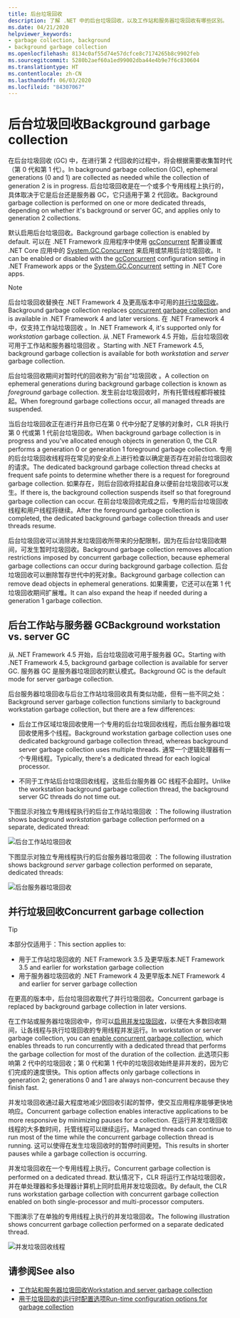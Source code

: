 ```yaml
---
title: 后台垃圾回收
description: 了解 .NET 中的后台垃圾回收，以及工作站和服务器垃圾回收有哪些区别。
ms.date: 04/21/2020
helpviewer_keywords:
- garbage collection, background
- background garbage collection
ms.openlocfilehash: 8134c0af55d74e57dcfce8c7174265b8c9902feb
ms.sourcegitcommit: 5280b2aef60a1ed99002dba44e4b9e7f6c830604
ms.translationtype: HT
ms.contentlocale: zh-CN
ms.lasthandoff: 06/03/2020
ms.locfileid: "84307067"
---
```

# <a name="background-garbage-collection"></a><span data-ttu-id="6aa90-103">后台垃圾回收</span><span class="sxs-lookup"><span data-stu-id="6aa90-103">Background garbage collection</span></span>

<span data-ttu-id="6aa90-104">在后台垃圾回收 (GC) 中，在进行第 2 代回收的过程中，将会根据需要收集暂时代（第 0 代和第 1 代）。</span><span class="sxs-lookup"><span data-stu-id="6aa90-104">In background garbage collection (GC), ephemeral generations (0 and 1) are collected as needed while the collection of generation 2 is in progress.</span></span> <span data-ttu-id="6aa90-105">后台垃圾回收是在一个或多个专用线程上执行的，具体取决于它是后台还是服务器 GC，它只适用于第 2 代回收。</span><span class="sxs-lookup"><span data-stu-id="6aa90-105">Background garbage collection is performed on one or more dedicated threads, depending on whether it's background or server GC, and applies only to generation 2 collections.</span></span>

<span data-ttu-id="6aa90-106">默认启用后台垃圾回收。</span><span class="sxs-lookup"><span data-stu-id="6aa90-106">Background garbage collection is enabled by default.</span></span> <span data-ttu-id="6aa90-107">可以在 .NET Framework 应用程序中使用 [gcConcurrent](../../framework/configure-apps/file-schema/runtime/gcconcurrent-element.md) 配置设置或 .NET Core 应用中的 [System.GC.Concurrent](../../core/run-time-config/garbage-collector.md#systemgcconcurrentcomplus_gcconcurrent) 来启用或禁用后台垃圾回收。</span><span class="sxs-lookup"><span data-stu-id="6aa90-107">It can be enabled or disabled with the [gcConcurrent](../../framework/configure-apps/file-schema/runtime/gcconcurrent-element.md) configuration setting in .NET Framework apps or the [System.GC.Concurrent](../../core/run-time-config/garbage-collector.md#systemgcconcurrentcomplus_gcconcurrent) setting in .NET Core apps.</span></span>

> [!NOTE]
> <span data-ttu-id="6aa90-108">后台垃圾回收替换在 .NET Framework 4 及更高版本中可用的[并行垃圾回收](#concurrent-garbage-collection)。</span><span class="sxs-lookup"><span data-stu-id="6aa90-108">Background garbage collection replaces [concurrent garbage collection](#concurrent-garbage-collection) and is available in .NET Framework 4 and later versions.</span></span> <span data-ttu-id="6aa90-109">在 .NET Framework 4 中，仅支持工作站垃圾回收  。</span><span class="sxs-lookup"><span data-stu-id="6aa90-109">In .NET Framework 4, it's supported only for *workstation* garbage collection.</span></span> <span data-ttu-id="6aa90-110">从 .NET Framework 4.5 开始，后台垃圾回收可用于工作站和服务器垃圾回收   。</span><span class="sxs-lookup"><span data-stu-id="6aa90-110">Starting with .NET Framework 4.5, background garbage collection is available for both *workstation* and *server* garbage collection.</span></span>

<span data-ttu-id="6aa90-111">后台垃圾回收期间对暂时代的回收称为“前台”垃圾回收  。</span><span class="sxs-lookup"><span data-stu-id="6aa90-111">A collection on ephemeral generations during background garbage collection is known as *foreground* garbage collection.</span></span> <span data-ttu-id="6aa90-112">发生前台垃圾回收时，所有托管线程都将被挂起。</span><span class="sxs-lookup"><span data-stu-id="6aa90-112">When foreground garbage collections occur, all managed threads are suspended.</span></span>

<span data-ttu-id="6aa90-113">当后台垃圾回收正在进行并且你已在第 0 代中分配了足够的对象时，CLR 将执行第 0 代或第 1 代前台垃圾回收。</span><span class="sxs-lookup"><span data-stu-id="6aa90-113">When background garbage collection is in progress and you've allocated enough objects in generation 0, the CLR performs a generation 0 or generation 1 foreground garbage collection.</span></span> <span data-ttu-id="6aa90-114">专用的后台垃圾回收线程将在常见的安全点上进行检查以确定是否存在对前台垃圾回收的请求。</span><span class="sxs-lookup"><span data-stu-id="6aa90-114">The dedicated background garbage collection thread checks at frequent safe points to determine whether there is a request for foreground garbage collection.</span></span> <span data-ttu-id="6aa90-115">如果存在，则后台回收将挂起自身以便前台垃圾回收可以发生。</span><span class="sxs-lookup"><span data-stu-id="6aa90-115">If there is, the background collection suspends itself so that foreground garbage collection can occur.</span></span> <span data-ttu-id="6aa90-116">在前台垃圾回收完成之后，专用的后台垃圾回收线程和用户线程将继续。</span><span class="sxs-lookup"><span data-stu-id="6aa90-116">After the foreground garbage collection is completed, the dedicated background garbage collection threads and user threads resume.</span></span>

<span data-ttu-id="6aa90-117">后台垃圾回收可以消除并发垃圾回收所带来的分配限制，因为在后台垃圾回收期间，可发生暂时垃圾回收。</span><span class="sxs-lookup"><span data-stu-id="6aa90-117">Background garbage collection removes allocation restrictions imposed by concurrent garbage collection, because ephemeral garbage collections can occur during background garbage collection.</span></span> <span data-ttu-id="6aa90-118">后台垃圾回收可以删除暂存世代中的死对象。</span><span class="sxs-lookup"><span data-stu-id="6aa90-118">Background garbage collection can remove dead objects in ephemeral generations.</span></span> <span data-ttu-id="6aa90-119">如果需要，它还可以在第 1 代垃圾回收期间扩展堆。</span><span class="sxs-lookup"><span data-stu-id="6aa90-119">It can also expand the heap if needed during a generation 1 garbage collection.</span></span>

## <a name="background-workstation-vs-server-gc"></a><span data-ttu-id="6aa90-120">后台工作站与服务器 GC</span><span class="sxs-lookup"><span data-stu-id="6aa90-120">Background workstation vs. server GC</span></span>

<span data-ttu-id="6aa90-121">从 .NET Framework 4.5 开始，后台垃圾回收可用于服务器 GC。</span><span class="sxs-lookup"><span data-stu-id="6aa90-121">Starting with .NET Framework 4.5, background garbage collection is available for server GC.</span></span> <span data-ttu-id="6aa90-122">服务器 GC 是服务器垃圾回收的默认模式。</span><span class="sxs-lookup"><span data-stu-id="6aa90-122">Background GC is the default mode for server garbage collection.</span></span>

<span data-ttu-id="6aa90-123">后台服务器垃圾回收与后台工作站垃圾回收具有类似功能，但有一些不同之处：</span><span class="sxs-lookup"><span data-stu-id="6aa90-123">Background server garbage collection functions similarly to background workstation garbage collection, but there are a few differences:</span></span>

- <span data-ttu-id="6aa90-124">后台工作区域垃圾回收使用一个专用的后台垃圾回收线程，而后台服务器垃圾回收使用多个线程。</span><span class="sxs-lookup"><span data-stu-id="6aa90-124">Background workstation garbage collection uses one dedicated background garbage collection thread, whereas background server garbage collection uses multiple threads.</span></span> <span data-ttu-id="6aa90-125">通常一个逻辑处理器有一个专用线程。</span><span class="sxs-lookup"><span data-stu-id="6aa90-125">Typically, there's a dedicated thread for each logical processor.</span></span>

- <span data-ttu-id="6aa90-126">不同于工作站后台垃圾回收线程，这些后台服务器 GC 线程不会超时。</span><span class="sxs-lookup"><span data-stu-id="6aa90-126">Unlike the workstation background garbage collection thread, the background server GC threads do not time out.</span></span>

<span data-ttu-id="6aa90-127">下图显示对独立专用线程执行的后台工作站垃圾回收  ：</span><span class="sxs-lookup"><span data-stu-id="6aa90-127">The following illustration shows background *workstation* garbage collection performed on a separate, dedicated thread:</span></span>

![后台工作站垃圾回收](media/fundamentals/background-workstation-garbage-collection.png)

<span data-ttu-id="6aa90-129">下图显示对独立专用线程执行的后台服务器垃圾回收  ：</span><span class="sxs-lookup"><span data-stu-id="6aa90-129">The following illustration shows background *server* garbage collection performed on separate, dedicated threads:</span></span>

![后台服务器垃圾回收](media/fundamentals/background-server-garbage-collection.png)

## <a name="concurrent-garbage-collection"></a><span data-ttu-id="6aa90-131">并行垃圾回收</span><span class="sxs-lookup"><span data-stu-id="6aa90-131">Concurrent garbage collection</span></span>

> [!TIP]
> <span data-ttu-id="6aa90-132">本部分仅适用于：</span><span class="sxs-lookup"><span data-stu-id="6aa90-132">This section applies to:</span></span>
>
> - <span data-ttu-id="6aa90-133">用于工作站垃圾回收的 .NET Framework 3.5 及更早版本</span><span class="sxs-lookup"><span data-stu-id="6aa90-133">.NET Framework 3.5 and earlier for workstation garbage collection</span></span>
> - <span data-ttu-id="6aa90-134">用于服务器垃圾回收的 .NET Framework 4 及更早版本</span><span class="sxs-lookup"><span data-stu-id="6aa90-134">.NET Framework 4 and earlier for server garbage collection</span></span>
>
> <span data-ttu-id="6aa90-135">在更高的版本中，后台垃圾回收取代了并行垃圾回收。</span><span class="sxs-lookup"><span data-stu-id="6aa90-135">Concurrent garbage is replaced by background garbage collection in later versions.</span></span>

<span data-ttu-id="6aa90-136">在工作站或服务器垃圾回收中，你可以[启用并发垃圾回收](../../framework/configure-apps/file-schema/runtime/gcconcurrent-element.md)，以便在大多数回收期间，让各线程与执行垃圾回收的专用线程并发运行。</span><span class="sxs-lookup"><span data-stu-id="6aa90-136">In workstation or server garbage collection, you can [enable concurrent garbage collection](../../framework/configure-apps/file-schema/runtime/gcconcurrent-element.md), which enables threads to run concurrently with a dedicated thread that performs the garbage collection for most of the duration of the collection.</span></span> <span data-ttu-id="6aa90-137">此选项只影响第 2 代中的垃圾回收；第 0 代和第 1 代中的垃圾回收始终是非并发的，因为它们完成的速度很快。</span><span class="sxs-lookup"><span data-stu-id="6aa90-137">This option affects only garbage collections in generation 2; generations 0 and 1 are always non-concurrent because they finish fast.</span></span>

<span data-ttu-id="6aa90-138">并发垃圾回收通过最大程度地减少因回收引起的暂停，使交互应用程序能够更快地响应。</span><span class="sxs-lookup"><span data-stu-id="6aa90-138">Concurrent garbage collection enables interactive applications to be more responsive by minimizing pauses for a collection.</span></span> <span data-ttu-id="6aa90-139">在运行并发垃圾回收线程的大多数时间，托管线程可以继续运行。</span><span class="sxs-lookup"><span data-stu-id="6aa90-139">Managed threads can continue to run most of the time while the concurrent garbage collection thread is running.</span></span> <span data-ttu-id="6aa90-140">这可以使得在发生垃圾回收时的暂停时间更短。</span><span class="sxs-lookup"><span data-stu-id="6aa90-140">This results in shorter pauses while a garbage collection is occurring.</span></span>

<span data-ttu-id="6aa90-141">并发垃圾回收在一个专用线程上执行。</span><span class="sxs-lookup"><span data-stu-id="6aa90-141">Concurrent garbage collection is performed on a dedicated thread.</span></span> <span data-ttu-id="6aa90-142">默认情况下，CLR 将运行工作站垃圾回收，并在单处理器和多处理器计算机上同时启用并发垃圾回收。</span><span class="sxs-lookup"><span data-stu-id="6aa90-142">By default, the CLR runs workstation garbage collection with concurrent garbage collection enabled on both single-processor and multi-processor computers.</span></span>

<span data-ttu-id="6aa90-143">下图演示了在单独的专用线程上执行的并发垃圾回收。</span><span class="sxs-lookup"><span data-stu-id="6aa90-143">The following illustration shows concurrent garbage collection performed on a separate dedicated thread.</span></span>

![并发垃圾回收线程](media/gc-concurrent.png)

## <a name="see-also"></a><span data-ttu-id="6aa90-145">请参阅</span><span class="sxs-lookup"><span data-stu-id="6aa90-145">See also</span></span>

- [<span data-ttu-id="6aa90-146">工作站和服务器垃圾回收</span><span class="sxs-lookup"><span data-stu-id="6aa90-146">Workstation and server garbage collection</span></span>](workstation-server-gc.md)
- [<span data-ttu-id="6aa90-147">用于垃圾回收的运行时配置选项</span><span class="sxs-lookup"><span data-stu-id="6aa90-147">Run-time configuration options for garbage collection</span></span>](../../core/run-time-config/garbage-collector.md)
